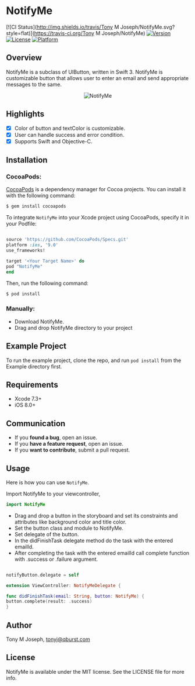 # NotifyMe

[![CI Status](http://img.shields.io/travis/Tony M Joseph/NotifyMe.svg?style=flat)](https://travis-ci.org/Tony M Joseph/NotifyMe)
[![Version](https://img.shields.io/cocoapods/v/NotifyMe.svg?style=flat)](http://cocoapods.org/pods/NotifyMe)
[![License](https://img.shields.io/cocoapods/l/NotifyMe.svg?style=flat)](http://cocoapods.org/pods/NotifyMe)
[![Platform](https://img.shields.io/cocoapods/p/NotifyMe.svg?style=flat)](http://cocoapods.org/pods/NotifyMe)

## Overview

NotifyMe is a subclass of UIButton, written in Swift 3. NotifyMe is customizable button that allows user to enter an email and send appropriate messages to the same.

<p align="center">
<img src="http://imgur.com/PNqtDQ7" alt="NotifyMe" />
</p>


## Highlights

- [x] Color of button and textColor is customizable.
- [x] User can handle success and error condition.
- [x] Supports Swift and Objective-C.

## Installation

### CocoaPods:

[CocoaPods](http://cocoapods.org) is a dependency manager for Cocoa projects. You can install it with the following command:

```bash
$ gem install cocoapods
```

To integrate `NotifyMe` into your Xcode project using CocoaPods, specify it in your Podfile:
```ruby

source 'https://github.com/CocoaPods/Specs.git'
platform :ios, '9.0'
use_frameworks!

target '<Your Target Name>' do
pod "NotifyMe"
end
```

Then, run the following command:

```bash
$ pod install
```

### Manually:

* Download NotifyMe.
* Drag and drop NotifyMe directory to your project


## Example Project

To run the example project, clone the repo, and run `pod install` from the Example directory first.

## Requirements
* Xcode 7.3+
* iOS 8.0+

## Communication

- If you **found a bug**, open an issue.
- If you **have a feature request**, open an issue.
- If you **want to contribute**, submit a pull request.

## Usage

Here is how you can use `NotifyMe`. 

Import NotifyMe to your viewcontroller,

```swift
import NotifyMe
```

* Drag and drop a button in the storyboard and set its constraints and attributes like background color and title color.
* Set the button class and module to NotifyMe.
* Set delegate of the button.
* In the didFinishTask delegate method do the task with the entered emailId.
* After completing the task with the entered emailId call complete function with .success or .failure argument.

```swift

notifyButton.delegate = self

extension ViewController: NotifyMeDelegate {

func didFinishTask(email: String, button: NotifyMe) {
button.complete(result: .success)
}
```

## Author

Tony M Joseph, tonyj@qburst.com

## License

NotifyMe is available under the MIT license. See the LICENSE file for more info.
